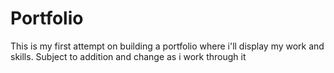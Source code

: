 # Portfolio

This is my first attempt on building a portfolio where i'll display my work and skills. Subject to addition and change as i work through it

